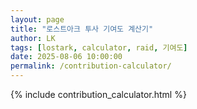 ```yaml
---
layout: page
title: "로스트아크 투사 기여도 계산기"
author: LK
tags: [lostark, calculator, raid, 기여도]
date: 2025-08-06 10:00:00
permalink: /contribution-calculator/
---
```


{% include contribution_calculator.html %}
